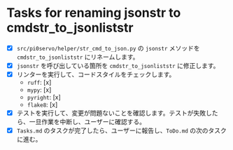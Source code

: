 # Tasks for renaming jsonstr to cmdstr_to_jsonliststr

- [x] `src/pi0servo/helper/str_cmd_to_json.py` の `jsonstr` メソッドを `cmdstr_to_jsonliststr` にリネームします。
- [x] `jsonstr` を呼び出している箇所を `cmdstr_to_jsonliststr` に修正します。
- [x] リンターを実行して、コードスタイルをチェックします。
  - `ruff`: [x]
  - `mypy`: [x]
  - `pyright`: [x]
  - `flake8`: [x]
- [x] テストを実行して、変更が問題ないことを確認します。テストが失敗したら、一旦作業を中断し、ユーザーに確認する。
- [x] `Tasks.md` のタスクが完了したら、ユーザーに報告し、`ToDo.md` の次のタスクに進む。

